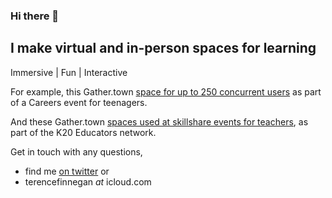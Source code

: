 ### Hi there 👋

<!--
**terencefn/terencefn** is a ✨ _special_ ✨ repository because its `README.md` (this file) appears on your GitHub profile.

-->

## I make virtual and in-person spaces for learning

Immersive | Fun | Interactive

For example, this Gather.town [space for up to 250 concurrent users](https://player.vimeo.com/video/549832691) as part of a Careers event for teenagers.

And these Gather.town [spaces used at skillshare events for teachers](https://vimeo.com/549834386), as part of the K20 Educators network.


Get in touch with any questions, 
- find me [on twitter](https://twitter.com/terence_fin)
or
- terencefinnegan _at_ icloud.com
